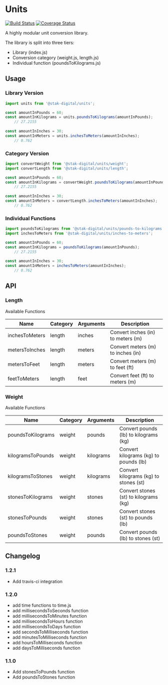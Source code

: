 # Units

[![Build Status](https://travis-ci.org/stak-digital/units.svg?branch=master)](https://travis-ci.org/stak-digital/units)
[![Coverage Status](https://coveralls.io/repos/github/stak-digital/units/badge.svg?branch=master)](https://coveralls.io/github/stak-digital/units?branch=master)

A highly modular unit conversion library.

The library is split into three tiers:

- Library (index.js)
- Conversion category (weight.js, length.js)
- Individual function (poundsToKilograms.js)

## Usage

### Library Version

```javascript
import units from '@stak-digital/units';

const amountInPounds = 60;
const amountInKilograms = units.poundsToKilograms(amountInPounds);
    // 27.2155
     
const amountInInches = 30;
const amountInMeters = units.inchesToMeters(amountInInches);
    // 0.762
```

### Category Version

```javascript
import convertWeight from '@stak-digital/units/weight';
import convertLength from '@stak-digital/units/length';

const amountInPounds = 60;
const amountInKilograms = convertWeight.poundsToKilograms(amountInPounds);
    // 27.2155
     
const amountInInches = 30;
const amountInMeters = convertLength.inchesToMeters(amountInInches);
    // 0.762
```

### Individual Functions

```javascript
import poundsToKilograms from '@stak-digital/units/pounds-to-kilograms';
import inchesToMeters from '@stak-digital/units/inches-to-meters';

const amountInPounds = 60;
const amountInKilograms = poundsToKilograms(amountInPounds);
    // 27.2155
     
const amountInInches = 30;
const amountInMeters = inchesToMeters(amountInInches);
    // 0.762
```

## API

### Length

Available Functions

| Name | Category | Arguments | Description |
| -------------- | ------ | --------------- | --------------------------------- |
| inchesToMeters | length | inches <number> | Convert inches (in) to meters (m) | 
| metersToInches | length | meters <number> | Convert meters (m) to inches (in) | 
| metersToFeet | length | meters <number> | Convert meters (m) to feet (ft) | 
| feetToMeters | length | feet <number> | Convert feet (ft) to meters (m) | 

### Weight

Available Functions

| Name | Category | Arguments | Description |
| -------------- | ------ | --------------- | --------------------------------- |
| poundsToKilograms | weight | pounds <number> | Convert pounds (lb) to kilograms (kg) | 
| kilogramsToPounds | weight | kilograms <number> | Convert kilograms (kg) to pounds (lb) | 
| kilogramsToStones | weight | kilograms <number> | Convert kilograms (kg) to stones (st) | 
| stonesToKilograms | weight | stones <number> | Convert stones (st) to kilograms (kg) | 
| stonesToPounds | weight | stones <number> | Convert stones (st) to pounds (lb) | 
| poundsToStones | weight | pounds <number> | Convert pounds (lb) to stones (st) | 

## Changelog

### 1.2.1

- Add travis-ci integration

### 1.2.0

- add time functions to time.js
- add millisecondsToSeconds function 
- add millisecondsToMinutes function
- add millisecondsToHours function
- add millisecondsToDays function
- add secondsToMilliseconds function
- add minutesToMilliseconds function
- add hoursToMilliseconds function
- add daysToMilliseconds function

### 1.1.0

- Add stonesToPounds function
- Add poundsToStones function